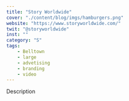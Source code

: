 ```yaml
---
title: "Story Worldwide"
cover: "./content/blog/imgs/hamburgers.png"
website: "https://www.storyworldwide.com/"
twit: "@storyworldwide"
inst: ""
category: "S"
tags:
    - Belltown
    - large
    - advetising
    - branding
    - video
---
```


Description

